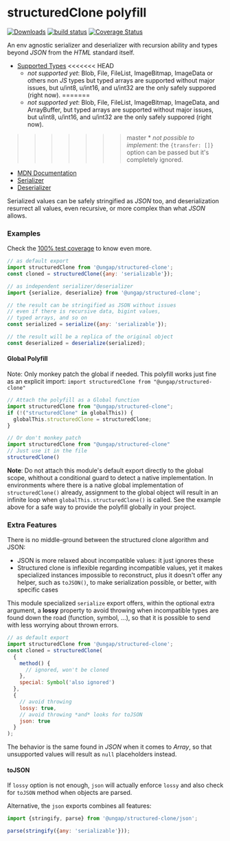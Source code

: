 # structuredClone polyfill

[![Downloads](https://img.shields.io/npm/dm/@ungap/structured-clone.svg)](https://www.npmjs.com/package/@ungap/structured-clone) [![build status](https://github.com/ungap/structured-clone/actions/workflows/node.js.yml/badge.svg)](https://github.com/ungap/structured-clone/actions) [![Coverage Status](https://coveralls.io/repos/github/ungap/structured-clone/badge.svg?branch=main)](https://coveralls.io/github/ungap/structured-clone?branch=main)

An env agnostic serializer and deserializer with recursion ability and types beyond *JSON* from the *HTML* standard itself.

  * [Supported Types](https://developer.mozilla.org/en-US/docs/Web/API/Web_Workers_API/Structured_clone_algorithm#supported_types)
<<<<<<< HEAD
    * *not supported yet*: Blob, File, FileList, ImageBitmap, ImageData or others non *JS* types but typed arrays are supported without major issues, but u/int8, u/int16, and u/int32 are the only safely suppored (right now).
=======
    * *not supported yet*: Blob, File, FileList, ImageBitmap, ImageData, and ArrayBuffer, but typed arrays are supported without major issues, but u/int8, u/int16, and u/int32 are the only safely suppored (right now).
>>>>>>> master
    * *not possible to implement*: the `{transfer: []}` option can be passed but it's completely ignored.
  * [MDN Documentation](https://developer.mozilla.org/en-US/docs/Web/API/structuredClone)
  * [Serializer](https://html.spec.whatwg.org/multipage/structured-data.html#structuredserializeinternal)
  * [Deserializer](https://html.spec.whatwg.org/multipage/structured-data.html#structureddeserialize)

Serialized values can be safely stringified as *JSON* too, and deserialization resurrect all values, even recursive, or more complex than what *JSON* allows.


### Examples

Check the [100% test coverage](./test/index.js) to know even more.

```js
// as default export
import structuredClone from '@ungap/structured-clone';
const cloned = structuredClone({any: 'serializable'});

// as independent serializer/deserializer
import {serialize, deserialize} from '@ungap/structured-clone';

// the result can be stringified as JSON without issues
// even if there is recursive data, bigint values,
// typed arrays, and so on
const serialized = serialize({any: 'serializable'});

// the result will be a replica of the original object
const deserialized = deserialize(serialized);
```

#### Global Polyfill
Note: Only monkey patch the global if needed. This polyfill works just fine as an explicit import: `import structuredClone from "@ungap/structured-clone"`
```js
// Attach the polyfill as a Global function
import structuredClone from "@ungap/structured-clone";
if (!("structuredClone" in globalThis)) {
  globalThis.structuredClone = structuredClone;
}

// Or don't monkey patch
import structuredClone from "@ungap/structured-clone"
// Just use it in the file
structuredClone()
```

**Note**: Do not attach this module's default export directly to the global scope, whithout a conditional guard to detect a native implementation. In environments where there is a native global implementation of `structuredClone()` already, assignment to the global object will result in an infinite loop when `globalThis.structuredClone()` is called. See the example above for a safe way to provide the polyfill globally in your project.

### Extra Features

There is no middle-ground between the structured clone algorithm and JSON:

  * JSON is more relaxed about incompatible values: it just ignores these
  * Structured clone is inflexible regarding incompatible values, yet it makes specialized instances impossible to reconstruct, plus it doesn't offer any helper, such as `toJSON()`, to make serialization possible, or better, with specific cases

This module specialized `serialize` export offers, within the optional extra argument, a **lossy** property to avoid throwing when incompatible types are found down the road (function, symbol, ...), so that it is possible to send with less worrying about thrown errors.

```js
// as default export
import structuredClone from '@ungap/structured-clone';
const cloned = structuredClone(
  {
    method() {
      // ignored, won't be cloned
    },
    special: Symbol('also ignored')
  },
  {
    // avoid throwing
    lossy: true,
    // avoid throwing *and* looks for toJSON
    json: true
  }
);
```

The behavior is the same found in *JSON* when it comes to *Array*, so that unsupported values will result as `null` placeholders instead.

#### toJSON

If `lossy` option is not enough, `json` will actually enforce `lossy` and also check for `toJSON` method when objects are parsed.

Alternative, the `json` exports combines all features:

```js
import {stringify, parse} from '@ungap/structured-clone/json';

parse(stringify({any: 'serializable'}));
```
